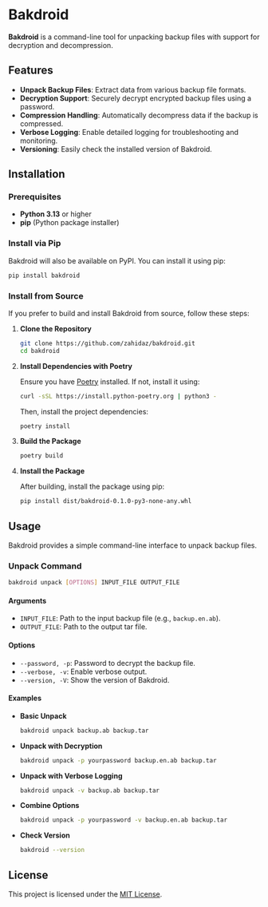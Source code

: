 # Bakdroid

**Bakdroid** is a command-line tool for unpacking backup files with support for decryption and decompression.

## Features

- **Unpack Backup Files**: Extract data from various backup file formats.
- **Decryption Support**: Securely decrypt encrypted backup files using a password.
- **Compression Handling**: Automatically decompress data if the backup is compressed.
- **Verbose Logging**: Enable detailed logging for troubleshooting and monitoring.
- **Versioning**: Easily check the installed version of Bakdroid.

## Installation

### Prerequisites

- **Python 3.13** or higher
- **pip** (Python package installer)

### Install via Pip

Bakdroid will also be available on PyPI. You can install it using pip:

```bash
pip install bakdroid
```

### Install from Source

If you prefer to build and install Bakdroid from source, follow these steps:

1. **Clone the Repository**

   ```bash
   git clone https://github.com/zahidaz/bakdroid.git
   cd bakdroid
   ```

2. **Install Dependencies with Poetry**

   Ensure you have [Poetry](https://python-poetry.org/) installed. If not, install it using:

   ```bash
   curl -sSL https://install.python-poetry.org | python3 -
   ```

   Then, install the project dependencies:

   ```bash
   poetry install
   ```

3. **Build the Package**

   ```bash
   poetry build
   ```

4. **Install the Package**

   After building, install the package using pip:

   ```bash
   pip install dist/bakdroid-0.1.0-py3-none-any.whl
   ```

## Usage

Bakdroid provides a simple command-line interface to unpack backup files.

### Unpack Command

```bash
bakdroid unpack [OPTIONS] INPUT_FILE OUTPUT_FILE
```

#### Arguments

- `INPUT_FILE`: Path to the input backup file (e.g., `backup.en.ab`).
- `OUTPUT_FILE`: Path to the output tar file.

#### Options

- `--password, -p`: Password to decrypt the backup file.
- `--verbose, -v`: Enable verbose output.
- `--version, -V`: Show the version of Bakdroid.

#### Examples

- **Basic Unpack**

  ```bash
  bakdroid unpack backup.ab backup.tar
  ```

- **Unpack with Decryption**

  ```bash
  bakdroid unpack -p yourpassword backup.en.ab backup.tar
  ```

- **Unpack with Verbose Logging**

  ```bash
  bakdroid unpack -v backup.ab backup.tar
  ```

- **Combine Options**

  ```bash
  bakdroid unpack -p yourpassword -v backup.en.ab backup.tar
  ```

- **Check Version**

  ```bash
  bakdroid --version
  ```

## License

This project is licensed under the [MIT License](LICENSE).
